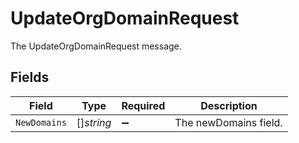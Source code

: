 # UpdateOrgDomainRequest

The UpdateOrgDomainRequest message.


## Fields

| Field                 | Type                  | Required              | Description           |
| --------------------- | --------------------- | --------------------- | --------------------- |
| `NewDomains`          | []*string*            | :heavy_minus_sign:    | The newDomains field. |